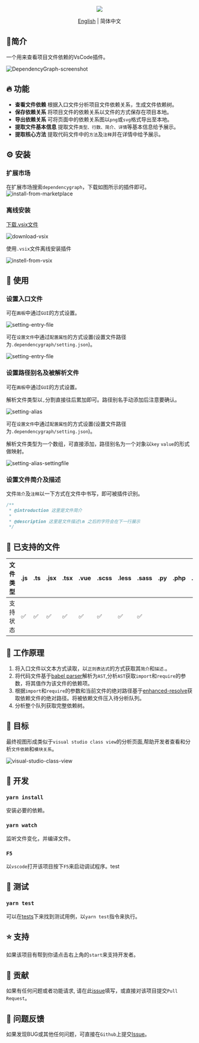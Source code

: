 
<p align="middle" ><img src="https://github.com/sz-p/vscode-dependencyGraph/raw/HEAD/doc/logowithtext.png"/></p>

<p align='center'>
<a href="https://github.com/sz-p/vscode-dependencyGraph/raw/HEAD/README.md">English</a> | 简体中文
</p>

## 📝简介

一个用来查看项目文件依赖的VsCode插件。

![DependencyGraph-screenshot](https://github.com/sz-p/vscode-dependencyGraph/raw/HEAD/doc/dependencyGraph.gif)

## 🔥 功能

* **查看文件依赖** 根据入口文件分析项目文件依赖关系，生成文件依赖树。
* **保存依赖关系** 将项目文件的依赖关系以文件的方式保存在项目本地。
* **导出依赖关系** 可将页面中的依赖关系图以`png`或`svg`格式导出至本地。
* **提取文件基本信息** 提取文件`类型、行数、简介、详情`等基本信息给予展示。
* **提取核心方法** 提取代码文件中的`方法`及`注释`并在详情中给予展示。
## ⚙️ 安装
### 扩展市场

在扩展市场搜索`dependencygraph`，下载如图所示的插件即可。
![install-from-marketplace](https://github.com/sz-p/vscode-dependencyGraph/raw/HEAD/doc/insteall-from-marketplace.png)

### 离线安装

[下载.vsix文件](https://marketplace.visualstudio.com/items?itemName=sz-p.dependencygraph)

![download-vsix](https://github.com/sz-p/vscode-dependencyGraph/raw/HEAD/doc/download-vsix.png)

使用`.vsix`文件离线安装插件

![instell-from-vsix](https://github.com/sz-p/vscode-dependencyGraph/raw/HEAD/doc/instell-from-vsix.png)


## 🚀 使用

### 设置入口文件

可在`画板`中通过`GUI`的方式设置。

![setting-entry-file](https://github.com/sz-p/vscode-dependencyGraph/raw/HEAD/doc/setting-entry-file-gui.png)

可在`设置文件`中通过`配置属性`的方式设置(设置文件路径为`.dependencygraph/setting.json`)。

![setting-entry-file](https://github.com/sz-p/vscode-dependencyGraph/raw/HEAD/doc/setting-entry-file-settingfile.png)

### 设置路径别名及被解析文件

可在`画板`中通过`GUI`的方式设置。

解析文件类型以`,`分割直接往后累加即可。路径别名手动添加后注意要确认。

![setting-alias](https://github.com/sz-p/vscode-dependencyGraph/raw/HEAD/doc/setting-alias.png)

可在`设置文件`中通过`配置属性`的方式设置(设置文件路径为`.dependencygraph/setting.json`)。

解析文件类型为一个数组，可直接添加，路径别名为一个对象以`key` `value`的形式做映射。

![setting-alias-settingfile](https://github.com/sz-p/vscode-dependencyGraph/raw/HEAD/doc/setting-alias-settingfile.png)

### 设置文件简介及描述

文件`简介`及`注释`以一下方式在文件中书写，即可被插件识别。

```js
/**
 * @introduction 这里是文件简介
 *
 * @description 这里是文件描述\n 之后的字符会在下一行展示
 */
```

## 📝 已支持的文件

| 文件类型 | .js  | .ts  | .jsx | .tsx | .vue | .scss | .less | .sass | .py  | .php | .go  |
| -------- | ---- | ---- | ---- | ---- | ---- | ----- | ----- | ----- | ---- | ---- | ---- |
| 支持状态 | ✅    | ✅    | ✅    | ✅    | ✅    | ✅     | ✅     | ✅     |      |      |      |

## 📡 工作原理

1. 将入口文件以文本方式读取，以`正则表达式`的方式获取其`简介`和`描述`.。
2. 将代码文件基于[babel parser](https://github.com/babel/babel/tree/main/packages/babel-parser)解析为`AST`,分析`AST`获取`import`和`require`的参数，将其值作为该文件的依赖项。
3. 根据`import`和`require`的参数和当前文件的绝对路径基于[enhanced-resolve](https://github.com/webpack/enhanced-resolve)获取依赖文件的绝对路径。将被依赖文件压入待分析队列。
4. 分析整个队列获取完整依赖树。

## 🌌 目标

最终视图形成类似于`visual studio class view`的分析页面,帮助开发者查看和分析`文件依赖`和`模块关系`。

![visual-studio-class-view](https://github.com/sz-p/vscode-dependencyGraph/raw/HEAD/doc/visual-studio-class-view.png)

## 🔧 开发

### `yarn install`

安装必要的依赖。

### `yarn watch`

监听文件变化，并编译文件。

### `F5`

以`vscode`打开该项目按下`F5`来启动调试程序。test


## 🚦 测试

### `yarn test`

可以在[tests](https://github.com/sz-p/vscode-dependencyGraph/tree/master/tests)下来找到测试用例，以`yarn test`指令来执行。

## ⭐️ 支持

如果该项目有帮到你请点击右上角的`start`来支持开发者。

## 👏 贡献

如果有任何问题或者功能请求, 请在此[issue](https://github.com/sz-p/vscode-dependencyGraph/issues)填写，或直接对该项目提交`Pull Request`。

## 🐞 问题反馈

如果发现BUG或其他任何问题，可直接在`Github`上提交[Issue](https://github.com/sz-p/vscode-dependencyGraph/issues)。
